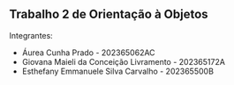 ## Trabalho 2 de Orientação à Objetos

Integrantes:

- Áurea Cunha Prado - 202365062AC
- Giovana Maieli da Conceição Livramento - 202365172A
- Esthefany Emmanuele Silva Carvalho - 202365500B